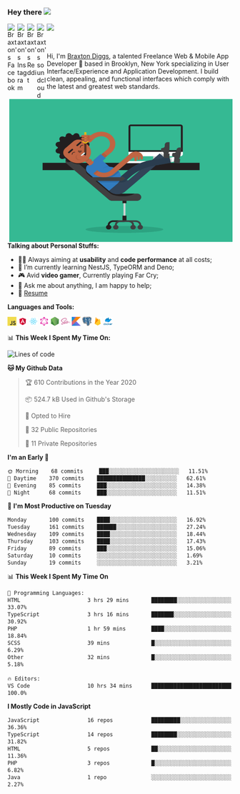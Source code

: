 ### Hey there <img src="https://media.giphy.com/media/hvRJCLFzcasrR4ia7z/giphy.gif" width="25px">
<a href="https://www.facebook.com/BiggDiggz">
  <img align="left" alt="Braxton's Facebook" width="22px" src="https://cdn.jsdelivr.net/npm/simple-icons@v3/icons/facebook.svg" />
</a>
<a href="http://instagram.com/biggdiggz">
  <img align="left" alt="Braxton's Instagram" width="22px" src="https://cdn.jsdelivr.net/npm/simple-icons@v3/icons/instagram.svg" />
</a>
<a href="https://reddit.com/user/BiggDiggz/">
  <img align="left" alt="Braxton's Reddit" width="22px" src="https://cdn.jsdelivr.net/npm/simple-icons@v3/icons/reddit.svg" />
</a>
<a href="https://soundcloud.com/braxton-diggs">
  <img align="left" alt="Braxton's soundcloud" width="22px" src="https://cdn.jsdelivr.net/npm/simple-icons@v3/icons/soundcloud.svg" />
</a>

![](https://visitor-badge.glitch.me/badge?page_id=braxtondiggs.braxtondiggs)

<br />

Hi, I'm [Braxton Diggs](https://braxtondiggs.com/), a talented Freelance Web & Mobile App Developer 🚀 based in Brooklyn, New York specializing in User Interface/Experience and Application Development. I build clean, appealing, and functional interfaces which comply with the latest and greatest web standards.

  <img align="right" alt="GIF" src="https://github.com/braxtondiggs/braxtondiggs/blob/master/coder.gif?raw=true" width="500" height="320" />
  
**Talking about Personal Stuffs:**

- 🧑‍💻 Always aiming at **usability** and **code performance** at all costs;
- 🌱 I’m currently learning NestJS, TypeORM and Deno;
- 🎮 Avid **video gamer**, Currently playing Far Cry;
- 💬 Ask me about anything, I am happy to help;
- 📝 [Resume](https://braxtondiggs.com/assets/resume/braxton-diggs.pdf)

**Languages and Tools:**  

<code><img height="20" src="https://raw.githubusercontent.com/github/explore/80688e429a7d4ef2fca1e82350fe8e3517d3494d/topics/javascript/javascript.png"></code>
<code><img height="20" src="https://raw.githubusercontent.com/github/explore/80688e429a7d4ef2fca1e82350fe8e3517d3494d/topics/angular/angular.png"></code>
<code><img height="20" src="https://raw.githubusercontent.com/github/explore/80688e429a7d4ef2fca1e82350fe8e3517d3494d/topics/react/react.png"></code>
<code><img height="20" src="https://raw.githubusercontent.com/github/explore/5c058a388828bb5fde0bcafd4bc867b5bb3f26f3/topics/graphql/graphql.png"></code>
<code><img height="20" src="https://raw.githubusercontent.com/github/explore/80688e429a7d4ef2fca1e82350fe8e3517d3494d/topics/nodejs/nodejs.png"></code>
<code><img height="20" src="https://raw.githubusercontent.com/github/explore/80688e429a7d4ef2fca1e82350fe8e3517d3494d/topics/sass/sass.png"></code>
<code><img height="20" src="https://raw.githubusercontent.com/github/explore/80688e429a7d4ef2fca1e82350fe8e3517d3494d/topics/kotlin/kotlin.png"></code>
<code><img height="20" src="https://raw.githubusercontent.com/github/explore/80688e429a7d4ef2fca1e82350fe8e3517d3494d/topics/postgresql/postgresql.png"></code>
<code><img height="20" src="https://raw.githubusercontent.com/github/explore/80688e429a7d4ef2fca1e82350fe8e3517d3494d/topics/firebase/firebase.png"></code>
<code><img height="20" src="https://raw.githubusercontent.com/github/explore/80688e429a7d4ef2fca1e82350fe8e3517d3494d/topics/docker/docker.png"></code>

📊 **This Week I Spent My Time On:**
<!--START_SECTION:waka-->
![Lines of code](https://img.shields.io/badge/From%20Hello%20World%20I%27ve%20Written-3.8%20million%20lines%20of%20code-blue)

**🐱 My Github Data** 

> 🏆 610 Contributions in the Year 2020
 > 
> 📦 524.7 kB Used in Github's Storage 
 > 
> 💼 Opted to Hire
 > 
> 📜 32 Public Repositories 
 > 
> 🔑 11 Private Repositories  

**I'm an Early 🐤** 

```text
🌞 Morning    68 commits     ███░░░░░░░░░░░░░░░░░░░░░░   11.51% 
🌆 Daytime    370 commits    ███████████████░░░░░░░░░░   62.61% 
🌃 Evening    85 commits     ███░░░░░░░░░░░░░░░░░░░░░░   14.38% 
🌙 Night      68 commits     ███░░░░░░░░░░░░░░░░░░░░░░   11.51%

```
📅 **I'm Most Productive on Tuesday** 

```text
Monday       100 commits    ████░░░░░░░░░░░░░░░░░░░░░   16.92% 
Tuesday      161 commits    ██████░░░░░░░░░░░░░░░░░░░   27.24% 
Wednesday    109 commits    ████░░░░░░░░░░░░░░░░░░░░░   18.44% 
Thursday     103 commits    ████░░░░░░░░░░░░░░░░░░░░░   17.43% 
Friday       89 commits     ███░░░░░░░░░░░░░░░░░░░░░░   15.06% 
Saturday     10 commits     ░░░░░░░░░░░░░░░░░░░░░░░░░   1.69% 
Sunday       19 commits     ░░░░░░░░░░░░░░░░░░░░░░░░░   3.21%

```


📊 **This Week I Spent My Time On** 

```text
💬 Programming Languages: 
HTML                     3 hrs 29 mins       ████████░░░░░░░░░░░░░░░░░   33.07% 
TypeScript               3 hrs 16 mins       ███████░░░░░░░░░░░░░░░░░░   30.92% 
PHP                      1 hr 59 mins        ████░░░░░░░░░░░░░░░░░░░░░   18.84% 
SCSS                     39 mins             █░░░░░░░░░░░░░░░░░░░░░░░░   6.29% 
Other                    32 mins             █░░░░░░░░░░░░░░░░░░░░░░░░   5.18%

🔥 Editors: 
VS Code                  10 hrs 34 mins      █████████████████████████   100.0%

```

**I Mostly Code in JavaScript** 

```text
JavaScript               16 repos            █████████░░░░░░░░░░░░░░░░   36.36% 
TypeScript               14 repos            ████████░░░░░░░░░░░░░░░░░   31.82% 
HTML                     5 repos             ██░░░░░░░░░░░░░░░░░░░░░░░   11.36% 
PHP                      3 repos             █░░░░░░░░░░░░░░░░░░░░░░░░   6.82% 
Java                     1 repo              ░░░░░░░░░░░░░░░░░░░░░░░░░   2.27%

```



<!--END_SECTION:waka-->
